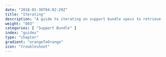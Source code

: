 ```yaml
---
date: "2018-01-30T04:02:20Z"
title: "Iterating"
description: "A guide to iterating on support bundle specs to retrieve more information in bundles"
weight: "803"
categories: [ "Support Bundle" ]
index: "guides"
type: "chapter"
gradient: "orangeToOrange"
icon: "troubleshoot"
---
```


